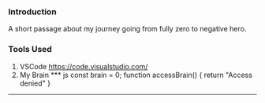 ### Introduction
A short passage about my journey going from fully zero to negative hero.

### Tools Used
1) VSCode https://code.visualstudio.com/
2) My Brain
*** js
  const brain = 0;
  function accessBrain() {
    return "Access denied"
  }
***
